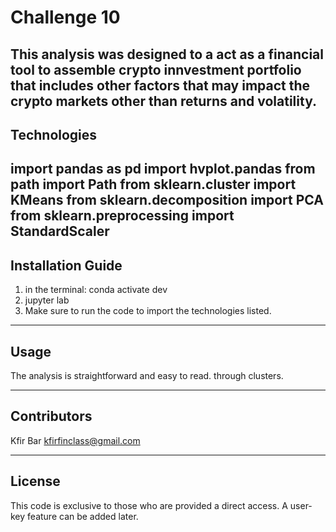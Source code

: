 # Challenge 10

This analysis was designed to a act as a financial tool to assemble crypto innvestment portfolio that includes other factors that may impact the crypto markets other than returns and volatility.
---

## Technologies

import pandas as pd
import hvplot.pandas
from path import Path
from sklearn.cluster import KMeans
from sklearn.decomposition import PCA
from sklearn.preprocessing import StandardScaler
---

## Installation Guide

1. in the terminal: conda activate dev
2. jupyter lab
3. Make sure to run the code to import the technologies listed.
---

## Usage

The analysis is straightforward and easy to read.
through clusters.


---

## Contributors

Kfir Bar
kfirfinclass@gmail.com

---

## License

This code is exclusive to those who are provided a direct access. A user-key feature can be added later.
